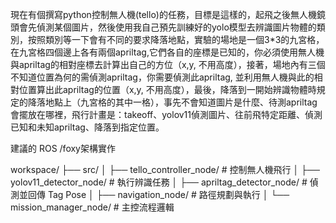 現在有個撰寫python控制無人機(tello)的任務，目標是這樣的，起飛之後無人機鏡頭會先偵測某個圖片，然後使用我自己預先訓練好的yolo模型去辨識圖片物體的類別，按照類別等一下會有不同的要求降落地點，實驗的場地是一個3*3的九宮格，在九宮格四個邊上各有兩個apriltag,它們各自的座標是已知的，你必須使用無人機與apriltag的相對座標去計算出自己的方位（x,y, 不用高度），接著，場地內有三個不知道位置為何的需偵測apriltag，你需要偵測此apriltag, 並利用無人機與此的相對位置算出此apriltag的位置（x,y, 不用高度），最後，降落到一開始辨識物體時規定的降落地點上（九宮格的其中一格），事先不會知道圖片是什麼、待測apriltag會擺放在哪裡，飛行計畫是：takeoff、yolov11偵測圖片、往前飛特定距離、偵測已知和未知apriltag、降落到指定位置。

建議的 ROS /foxy架構實作

workspace/
├── src/
│   ├── tello_controller_node/    # 控制無人機飛行
│   ├── yolov11_detector_node/     # 執行辨識任務
│   ├── apriltag_detector_node/   # 偵測並回傳 Tag Pose
│   ├── navigation_node/          # 路徑規劃與執行
│   └── mission_manager_node/     # 主控流程邏輯

